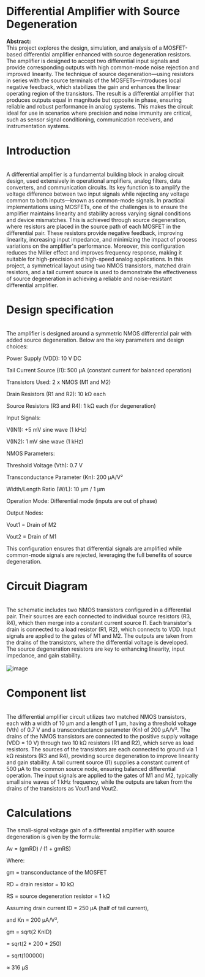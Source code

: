 # Differential Amplifier with Source Degeneration 
**Abstract:**
<br>This project explores the design, simulation, and analysis of a MOSFET-based differential amplifier enhanced with source degeneration resistors. The amplifier is designed to accept two differential input signals and provide corresponding outputs with high common-mode noise rejection and improved linearity. The technique of source degeneration—using resistors in series with the source terminals of the MOSFETs—introduces local negative feedback, which stabilizes the gain and enhances the linear operating region of the transistors. The result is a differential amplifier that produces outputs equal in magnitude but opposite in phase, ensuring reliable and robust performance in analog systems. This makes the circuit ideal for use in scenarios where precision and noise immunity are critical, such as sensor signal conditioning, communication receivers, and instrumentation systems.</br>
# Introduction
<br>A differential amplifier is a fundamental building block in analog circuit design, used extensively in operational amplifiers, analog filters, data converters, and communication circuits. Its key function is to amplify the voltage difference between two input signals while rejecting any voltage common to both inputs—known as common-mode signals. In practical implementations using MOSFETs, one of the challenges is to ensure the amplifier maintains linearity and stability across varying signal conditions and device mismatches. This is achieved through source degeneration, where resistors are placed in the source path of each MOSFET in the differential pair. These resistors provide negative feedback, improving linearity, increasing input impedance, and minimizing the impact of process variations on the amplifier's performance. Moreover, this configuration reduces the Miller effect and improves frequency response, making it suitable for high-precision and high-speed analog applications. In this project, a symmetrical layout using two NMOS transistors, matched drain resistors, and a tail current source is used to demonstrate the effectiveness of source degeneration in achieving a reliable and noise-resistant differential amplifier.</br>
# Design specification
<br>The amplifier is designed around a symmetric NMOS differential pair with added source degeneration. Below are the key parameters and design choices:

Power Supply (VDD): 10 V DC

Tail Current Source (I1): 500 µA (constant current for balanced operation)

Transistors Used: 2 x NMOS (M1 and M2)

Drain Resistors (R1 and R2): 10 kΩ each

Source Resistors (R3 and R4): 1 kΩ each (for degeneration)

Input Signals:

V(IN1): +5 mV sine wave (1 kHz)

V(IN2): 1 mV sine wave (1 kHz)

NMOS Parameters:

Threshold Voltage (Vth): 0.7 V

Transconductance Parameter (Kn): 200 µA/V²

Width/Length Ratio (W/L): 10 µm / 1 µm

Operation Mode: Differential mode (inputs are out of phase)

Output Nodes:

Vout1 = Drain of M2

Vout2 = Drain of M1

This configuration ensures that differential signals are amplified while common-mode signals are rejected, leveraging the full benefits of source degeneration.</br>
# Circuit Diagram
<br>The schematic includes two NMOS transistors configured in a differential pair. Their sources are each connected to individual source resistors (R3, R4), which then merge into a constant current source I1. Each transistor's drain is connected to a load resistor (R1, R2), which connects to VDD. Input signals are applied to the gates of M1 and M2. The outputs are taken from the drains of the transistors, where the differential voltage is developed. The source degeneration resistors are key to enhancing linearity, input impedance, and gain stability.</br>
<br>![image](https://github.com/user-attachments/assets/3e31478e-4875-4817-8930-18818d9256a0)</br>

# Component list
<br>The differential amplifier circuit utilizes two matched NMOS transistors, each with a width of 10 µm and a length of 1 µm, having a threshold voltage (Vth) of 0.7 V and a transconductance parameter (Kn) of 200 µA/V². The drains of the NMOS transistors are connected to the positive supply voltage (VDD = 10 V) through two 10 kΩ resistors (R1 and R2), which serve as load resistors. The sources of the transistors are each connected to ground via 1 kΩ resistors (R3 and R4), providing source degeneration to improve linearity and gain stability. A tail current source (I1) supplies a constant current of 500 µA to the common source node, ensuring balanced differential operation. The input signals are applied to the gates of M1 and M2, typically small sine waves of 1 kHz frequency, while the outputs are taken from the drains of the transistors as Vout1 and Vout2.</br>
# Calculations
<p>The small-signal voltage gain of a differential amplifier with source degeneration is given by the formula:</p>
Av = (gmRD) / (1 + gmRS)
<p>Where:</p>
<p>gm = transconductance of the MOSFET</p>
<p>RD = drain resistor = 10 kΩ</p>
<p>RS = source degeneration resistor = 1 kΩ</p>
<p>Assuming drain current ID = 250 µA (half of tail current),</p>
<p>and Kn = 200 µA/V²,</p>
<p>gm = sqrt(2 KnID)</p>
 <p>  = sqrt(2 * 200 * 250)</p>
 <p>= sqrt(100000)</p>
 <p>  ≈ 316 µS</p>









